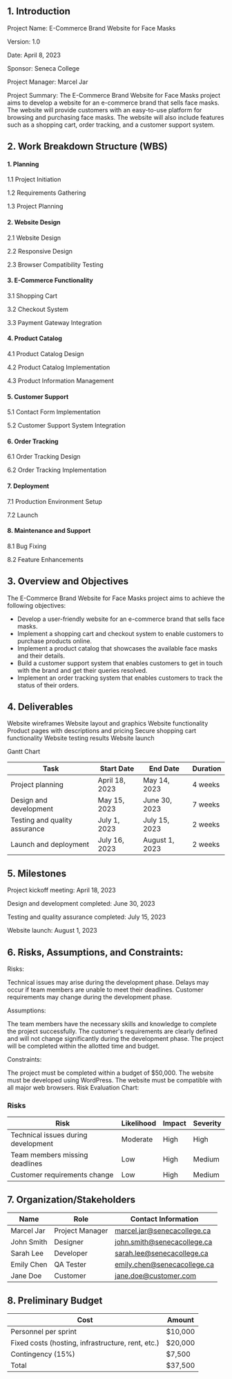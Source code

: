 ## 1. Introduction

Project Name: E-Commerce Brand Website for Face Masks

Version: 1.0

Date: April 8, 2023

Sponsor: Seneca College

Project Manager: Marcel Jar

Project Summary: The E-Commerce Brand Website for Face Masks project aims to develop a website for an e-commerce brand that sells face masks. The website will provide customers with an easy-to-use platform for browsing and purchasing face masks. The website will also include features such as a shopping cart, order tracking, and a customer support system.


## 2. Work Breakdown Structure (WBS)
#### 1. Planning
1.1 Project Initiation

1.2 Requirements Gathering

1.3 Project Planning

#### 2. Website Design
2.1 Website Design

2.2 Responsive Design

2.3 Browser Compatibility Testing

#### 3. E-Commerce Functionality
3.1 Shopping Cart

3.2 Checkout System

3.3 Payment Gateway Integration

#### 4. Product Catalog
4.1 Product Catalog Design

4.2 Product Catalog Implementation

4.3 Product Information Management

#### 5. Customer Support
5.1 Contact Form Implementation

5.2 Customer Support System Integration

#### 6. Order Tracking
6.1 Order Tracking Design

6.2 Order Tracking Implementation

#### 7. Deployment
7.1 Production Environment Setup

7.2 Launch

#### 8. Maintenance and Support
8.1 Bug Fixing

8.2 Feature Enhancements


## 3. Overview and Objectives

The E-Commerce Brand Website for Face Masks project aims to achieve the following objectives:

- Develop a user-friendly website for an e-commerce brand that sells face masks.
- Implement a shopping cart and checkout system to enable customers to purchase products online.
- Implement a product catalog that showcases the available face masks and their details.
- Build a customer support system that enables customers to get in touch with the brand and get their queries resolved.
- Implement an order tracking system that enables customers to track the status of their orders.

## 4. Deliverables

Website wireframes
Website layout and graphics
Website functionality
Product pages with descriptions and pricing
Secure shopping cart functionality
Website testing results
Website launch

Gantt Chart

| Task | Start Date | End Date | Duration |
|------|------------|----------|----------|
| Project planning | April 18, 2023 | May 14, 2023 | 4 weeks |
| Design and development | May 15, 2023 | June 30, 2023 | 7 weeks |
| Testing and quality assurance | July 1, 2023 | July 15, 2023 | 2 weeks |
| Launch and deployment | July 16, 2023 | August 1, 2023 | 2 weeks |

## 5. Milestones

Project kickoff meeting: April 18, 2023

Design and development completed: June 30, 2023

Testing and quality assurance completed: July 15, 2023

Website launch: August 1, 2023

## 6. Risks, Assumptions, and Constraints:

Risks:

Technical issues may arise during the development phase.
Delays may occur if team members are unable to meet their deadlines.
Customer requirements may change during the development phase.

Assumptions:

The team members have the necessary skills and knowledge to complete the project successfully.
The customer's requirements are clearly defined and will not change significantly during the development phase.
The project will be completed within the allotted time and budget.

Constraints:

The project must be completed within a budget of $50,000.
The website must be developed using WordPress.
The website must be compatible with all major web browsers.
Risk Evaluation Chart:

### Risks
| Risk | Likelihood | Impact | Severity |
|------|------------|--------|----------|
| Technical issues during development | Moderate | High | High |
| Team members missing deadlines | Low | High | Medium |
| Customer requirements change | Low | High | Medium |

## 7. Organization/Stakeholders

| Name | Role | Contact Information |
|------|------|---------------------|
| Marcel Jar | Project Manager | marcel.jar@senecacollege.ca |
| John Smith | Designer | john.smith@senecacollege.ca |
| Sarah Lee | Developer | sarah.lee@senecacollege.ca |
| Emily Chen | QA Tester | emily.chen@senecacollege.ca |
| Jane Doe | Customer | jane.doe@customer.com |

## 8. Preliminary Budget

| Cost | Amount |
|------|--------|
| Personnel per sprint | $10,000 |
| Fixed costs (hosting, infrastructure, rent, etc.) | $20,000 |
| Contingency (15%) | $7,500 |
| Total | $37,500 |
